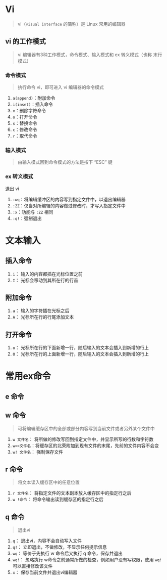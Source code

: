 # Vi

> vi（`visual interface` 的简称）是 Linux 常用的编辑器

## vi 的工作模式

> vi 编辑器有3种工作模式，命令模式、输入模式和 ex 转义模式（也称 末行模式）

### 命令模式

> 执行命令 vi，即可进入 vi 编辑器的命令模式

1. `a(append)`：附加命令
2. `i(inset)`：插入命令
3. `x`：删除字符命令
4. `o`：打开命令
5. `s`：替换命令
6. `c`：修改命令
7. `r`：取代命令

### 输入模式

> 由输入模式回到命令模式的方法是按下 “ESC” 键

### ex 转义模式

退出 vi 

1. `:wq`：将编辑缓冲区的内容写到指定文件中，以退出编辑器
2. `:ZZ`：仅当对所编辑的内容做过修改时，才写入指定文件中
3. `:x`：功能与 `:ZZ` 相同
4. `:q!`：强制退出

# 文本输入

## 插入命令

1. `i`： 输入的内容都插在光标位置之前
2. `I`： 光标会移动到其所在行的行首

## 附加命令

1. `a`： 输入的字符插在光标之后
2. `A`： 光标所在行的行尾添加文本

## 打开命令

1. `o`： 光标所在行的下面新增一行，随后输入的文本会插入到新增的行上
2. `O`： 光标所在行的上面新增一行，随后输入的文本会插入到新增的行上

# 常用ex命令

## e 命令

## w 命令

> 可将编辑缓存区中的全部或部分内容写到当前文件或者另外某个文件中

1. `w 文件名`： 将所做的修改写回到指定文件中，并显示所写的行数和字符数
2. `w>>文件名`：将缓存区的北荣附加到现有文件的末尾，先前的文件内容不会变 
3. `w! 文件名`： 强制保存文件

## r 命令

> 将文本读入缓存区中的任意位置

1. `r 文件名`： 将指定文件的文本副本放入缓存区中的指定行之后
2. `w !命令`： 将命令输出读到缓存区的指定行之后

## q 命令

> 退出vi

1. `q`： 退出vi，内容不会自动写入文件
2. `q!`： 立即退出，不做修改，不显示任何提示信息 
3. `wq`： 等价于先执行 w 命令后又执行 q 命令，保存并退出
4. `wq!`： 忽略执行 w命令之前通常所做的检查，例如用户没有写权限，使用 `wq!` 可以直接修改该文件
5. `x`： 保存当前文件并退出vi编辑器  


